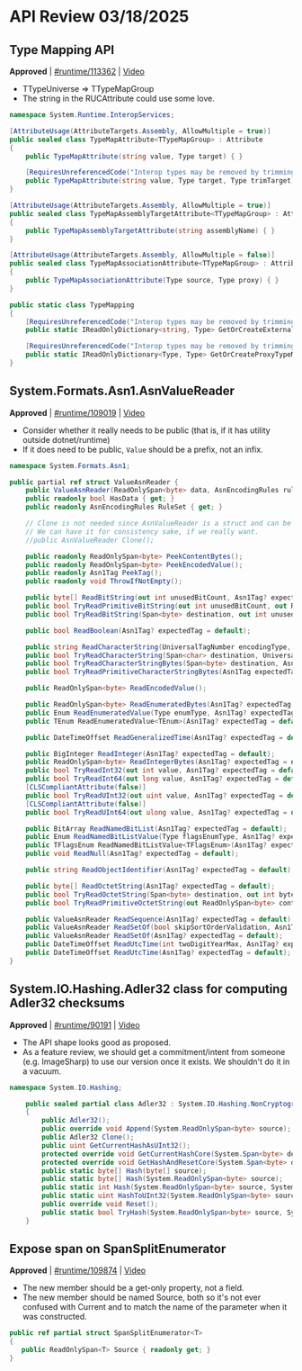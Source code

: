 # API Review 03/18/2025

## Type Mapping API

**Approved** | [#runtime/113362](https://github.com/dotnet/runtime/issues/113362#issuecomment-2734273949) | [Video](https://www.youtube.com/watch?v=rXDXsAhvBDw&t=0h0m0s)


* TTypeUniverse => TTypeMapGroup
* The string in the RUCAttribute could use some love.

```C#
namespace System.Runtime.InteropServices;

[AttributeUsage(AttributeTargets.Assembly, AllowMultiple = true)]
public sealed class TypeMapAttribute<TTypeMapGroup> : Attribute
{
    public TypeMapAttribute(string value, Type target) { }

    [RequiresUnreferencedCode("Interop types may be removed by trimming")]
    public TypeMapAttribute(string value, Type target, Type trimTarget) { }
}

[AttributeUsage(AttributeTargets.Assembly, AllowMultiple = true)]
public sealed class TypeMapAssemblyTargetAttribute<TTypeMapGroup> : Attribute
{
    public TypeMapAssemblyTargetAttribute(string assemblyName) { }
}

[AttributeUsage(AttributeTargets.Assembly, AllowMultiple = false)]
public sealed class TypeMapAssociationAttribute<TTypeMapGroup> : Attribute
{
    public TypeMapAssociationAttribute(Type source, Type proxy) { }
}

public static class TypeMapping
{
    [RequiresUnreferencedCode("Interop types may be removed by trimming")]
    public static IReadOnlyDictionary<string, Type> GetOrCreateExternalTypeMapping<TTypeMapGroup>();

    [RequiresUnreferencedCode("Interop types may be removed by trimming")]
    public static IReadOnlyDictionary<Type, Type> GetOrCreateProxyTypeMapping<TTypeMapGroup>();
}
```
## System.Formats.Asn1.AsnValueReader

**Approved** | [#runtime/109019](https://github.com/dotnet/runtime/issues/109019#issuecomment-2734312504) | [Video](https://www.youtube.com/watch?v=rXDXsAhvBDw&t=1h5m11s)

* Consider whether it really needs to be public (that is, if it has utility outside dotnet/runtime)
* If it does need to be public, `Value` should be a prefix, not an infix.

```C#
namespace System.Formats.Asn1;

public partial ref struct ValueAsnReader {
    public ValueAsnReader(ReadOnlySpan<byte> data, AsnEncodingRules ruleSet, AsnReaderOptions options = default);
    public readonly bool HasData { get; }
    public readonly AsnEncodingRules RuleSet { get; }

    // Clone is not needed since AsnValueReader is a struct and can be cloned with copy-by-value.
    // We can have it for consistency sake, if we really want.
    //public AsnValueReader Clone();

    public readonly ReadOnlySpan<byte> PeekContentBytes();
    public readonly ReadOnlySpan<byte> PeekEncodedValue();
    public readonly Asn1Tag PeekTag();
    public readonly void ThrowIfNotEmpty();

    public byte[] ReadBitString(out int unusedBitCount, Asn1Tag? expectedTag = default);
    public bool TryReadPrimitiveBitString(out int unusedBitCount, out ReadOnlySpan<byte> value, Asn1Tag? expectedTag = default);
    public bool TryReadBitString(Span<byte> destination, out int unusedBitCount, out int bytesWritten, Asn1Tag? expectedTag = default);

    public bool ReadBoolean(Asn1Tag? expectedTag = default);

    public string ReadCharacterString(UniversalTagNumber encodingType, Asn1Tag? expectedTag = default);
    public bool TryReadCharacterString(Span<char> destination, UniversalTagNumber encodingType, out int charsWritten, Asn1Tag? expectedTag = default);
    public bool TryReadCharacterStringBytes(Span<byte> destination, Asn1Tag expectedTag, out int bytesWritten);
    public bool TryReadPrimitiveCharacterStringBytes(Asn1Tag expectedTag, out ReadOnlySpan<byte> contents);

    public ReadOnlySpan<byte> ReadEncodedValue();

    public ReadOnlySpan<byte> ReadEnumeratedBytes(Asn1Tag? expectedTag = default);
    public Enum ReadEnumeratedValue(Type enumType, Asn1Tag? expectedTag = default);
    public TEnum ReadEnumeratedValue<TEnum>(Asn1Tag? expectedTag = default) where TEnum : Enum;

    public DateTimeOffset ReadGeneralizedTime(Asn1Tag? expectedTag = default);

    public BigInteger ReadInteger(Asn1Tag? expectedTag = default);
    public ReadOnlySpan<byte> ReadIntegerBytes(Asn1Tag? expectedTag = default);
    public bool TryReadInt32(out int value, Asn1Tag? expectedTag = default);
    public bool TryReadInt64(out long value, Asn1Tag? expectedTag = default);
    [CLSCompliantAttribute(false)]
    public bool TryReadUInt32(out uint value, Asn1Tag? expectedTag = default);
    [CLSCompliantAttribute(false)]
    public bool TryReadUInt64(out ulong value, Asn1Tag? expectedTag = default);

    public BitArray ReadNamedBitList(Asn1Tag? expectedTag = default);
    public Enum ReadNamedBitListValue(Type flagsEnumType, Asn1Tag? expectedTag = default);
    public TFlagsEnum ReadNamedBitListValue<TFlagsEnum>(Asn1Tag? expectedTag = default) where TFlagsEnum : Enum;
    public void ReadNull(Asn1Tag? expectedTag = default);

    public string ReadObjectIdentifier(Asn1Tag? expectedTag = default);

    public byte[] ReadOctetString(Asn1Tag? expectedTag = default);
    public bool TryReadOctetString(Span<byte> destination, out int bytesWritten, Asn1Tag? expectedTag = default);
    public bool TryReadPrimitiveOctetString(out ReadOnlySpan<byte> contents, Asn1Tag? expectedTag = default);

    public ValueAsnReader ReadSequence(Asn1Tag? expectedTag = default);
    public ValueAsnReader ReadSetOf(bool skipSortOrderValidation, Asn1Tag? expectedTag = default);
    public ValueAsnReader ReadSetOf(Asn1Tag? expectedTag = default);
    public DateTimeOffset ReadUtcTime(int twoDigitYearMax, Asn1Tag? expectedTag = default);
    public DateTimeOffset ReadUtcTime(Asn1Tag? expectedTag = default);
}
```
## System.IO.Hashing.Adler32 class for computing Adler32 checksums

**Approved** | [#runtime/90191](https://github.com/dotnet/runtime/issues/90191#issuecomment-2734347547) | [Video](https://www.youtube.com/watch?v=rXDXsAhvBDw&t=1h8m7s)

* The API shape looks good as proposed.
* As a feature review, we should get a commitment/intent from someone (e.g. ImageSharp) to use our version once it exists.  We shouldn't do it in a vacuum.

```C#
namespace System.IO.Hashing;

    public sealed partial class Adler32 : System.IO.Hashing.NonCryptographicHashAlgorithm
    {
        public Adler32();
        public override void Append(System.ReadOnlySpan<byte> source);
        public Adler32 Clone();
        public uint GetCurrentHashAsUInt32();
        protected override void GetCurrentHashCore(System.Span<byte> destination);
        protected override void GetHashAndResetCore(System.Span<byte> destination);
        public static byte[] Hash(byte[] source);
        public static byte[] Hash(System.ReadOnlySpan<byte> source);
        public static int Hash(System.ReadOnlySpan<byte> source, System.Span<byte> destination);
        public static uint HashToUInt32(System.ReadOnlySpan<byte> source);
        public override void Reset();
        public static bool TryHash(System.ReadOnlySpan<byte> source, System.Span<byte> destination, out int bytesWritten);
    }
```
## Expose span on SpanSplitEnumerator

**Approved** | [#runtime/109874](https://github.com/dotnet/runtime/issues/109874#issuecomment-2734364233) | [Video](https://www.youtube.com/watch?v=rXDXsAhvBDw&t=1h23m20s)

* The new member should be a get-only property, not a field.
* The new member should be named Source, both so it's not ever confused with Current and to match the name of the parameter when it was constructed.

```C#
public ref partial struct SpanSplitEnumerator<T>
{
   public ReadOnlySpan<T> Source { readonly get; }
}
```
